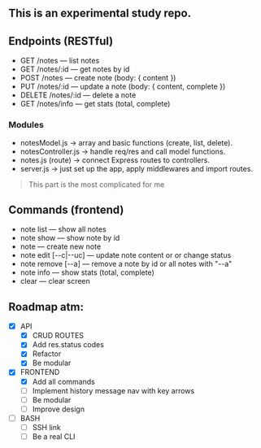## This is an experimental study repo. 

## Endpoints (RESTful)
- GET  /notes          — list notes
- GET  /notes/:id      — get notes by id
- POST /notes          — create note (body: { content })
- PUT  /notes/:id      — update a note (body: { content, complete })
- DELETE /notes/:id    — delete a note
- GET  /notes/info     — get stats (total, complete)

### Modules
- notesModel.js → array and basic functions (create, list, delete).
- notesController.js  → handle req/res and call model functions.
- notes.js (route) → connect Express routes to controllers.
- server.js → just set up the app, apply middlewares and import routes.
> This part is the most complicated for me 

## Commands (frontend)
- note list                             — show all notes
- note show <id>                        — show note by id
- note <content>                        — create new note
- note edit <id> <content> [--c|--uc]   — update note content or or change status
- note remove <id> [--a]                — remove a note by id or all notes with "--a"
- note info                             — show stats (total, complete)
- clear                                 — clear screen

## Roadmap atm:
- [X] API
  - [x] CRUD ROUTES
  - [X] Add res.status codes
  - [X] Refactor
  - [X] Be modular
- [X] FRONTEND
  - [x] Add all commands
  - [ ] Implement history message nav with key arrows
  - [ ] Be modular
  - [ ] Improve design
- [ ] BASH
  - [ ] SSH link
  - [ ] Be a real CLI